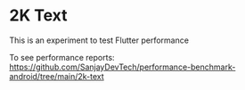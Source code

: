 # 2K Text

This is an experiment to test Flutter performance

To see performance reports: https://github.com/SanjayDevTech/performance-benchmark-android/tree/main/2k-text

